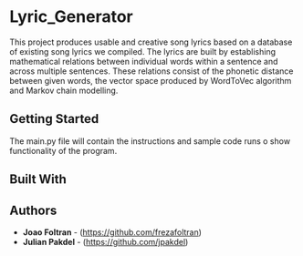 # Lyric_Generator

This project produces usable and creative song lyrics based on a database of existing song lyrics we compiled. The lyrics are built by establishing mathematical relations between individual words within a sentence and across multiple sentences. These relations consist of the phonetic distance between given words, the vector space produced by WordToVec algorithm and Markov chain modelling.  

## Getting Started

The main.py file will contain the instructions and sample code runs o show functionality of the program.

## Built With


## Authors

* **Joao Foltran** - (https://github.com/frezafoltran)
* **Julian Pakdel** - (https://github.com/jpakdel)

